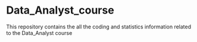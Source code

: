# Data_Analyst_course
This repository contains the all the coding and statistics information related to the Data_Analyst course
